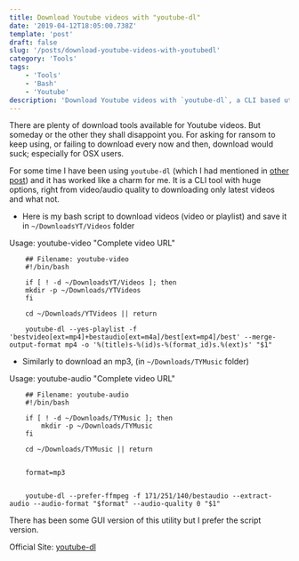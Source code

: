 ```yaml
---
title: Download Youtube videos with "youtube-dl"
date: '2019-04-12T18:05:00.738Z'
template: 'post'
draft: false
slug: '/posts/download-youtube-videos-with-youtubedl'
category: 'Tools'
tags:
    - 'Tools'
    - 'Bash'
    - 'Youtube'
description: 'Download Youtube videos with `youtube-dl`, a CLI based utility to download videos in desired format, download entire playlist, download only new videos and what not.'
---
```


There are plenty of download tools available for Youtube videos. But someday or the other they shall disappoint you. For asking for ransom to keep using, or failing to download every now and then, download would suck; especially for OSX users.

For some time I have been using `youtube-dl` (which I had mentioned in [other post](/posts/stick-your-notes-on-any-site)) and it has worked like a charm for me. It is a CLI tool with huge options, right from video/audio quality to downloading only latest videos and what not.

-   Here is my bash script to download videos (video or playlist) and save it in `~/DownloadsYT/Videos` folder

Usage: youtube-video "Complete video URL"

        ## Filename: youtube-video
        #!/bin/bash

        if [ ! -d ~/DownloadsYT/Videos ]; then
        mkdir -p ~/Downloads/YTVideos
        fi

        cd ~/Downloads/YTVideos || return

        youtube-dl --yes-playlist -f 'bestvideo[ext=mp4]+bestaudio[ext=m4a]/best[ext=mp4]/best' --merge-output-format mp4 -o '%(title)s-%(id)s-%(format_id)s.%(ext)s' "$1"

-   Similarly to download an mp3, (in `~/Downloads/TYMusic` folder)

Usage: youtube-audio "Complete video URL"

        ## Filename: youtube-audio
        #!/bin/bash

        if [ ! -d ~/Downloads/TYMusic ]; then
            mkdir -p ~/Downloads/TYMusic
        fi

        cd ~/Downloads/TYMusic || return


        format=mp3


        youtube-dl --prefer-ffmpeg -f 171/251/140/bestaudio --extract-audio --audio-format "$format" --audio-quality 0 "$1"

There has been some GUI version of this utility but I prefer the script version.

Official Site: [youtube-dl](https://ytdl-org.github.io/youtube-dl/index.html)

